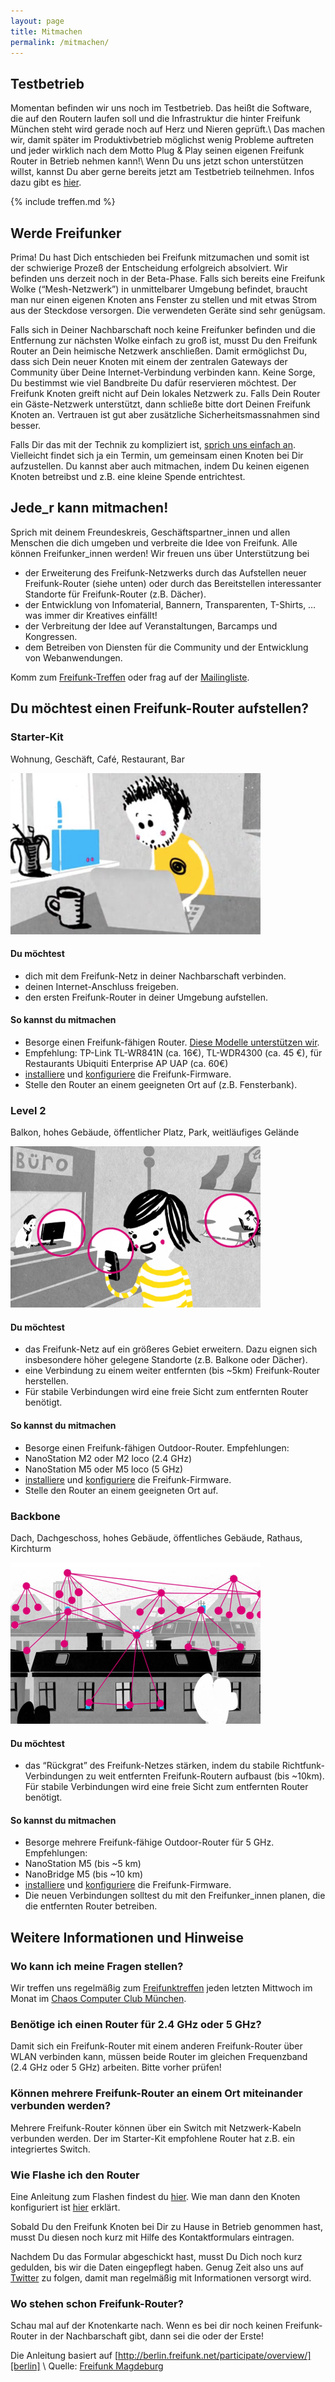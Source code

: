 ```yaml
---
layout: page
title: Mitmachen
permalink: /mitmachen/
---
```


## Testbetrieb
Momentan befinden wir uns noch im Testbetrieb. Das heißt die Software, die auf den Routern laufen soll und die Infrastruktur die hinter Freifunk München steht wird 
gerade noch auf Herz und Nieren geprüft.\\
Das machen wir, damit später im Produktivbetrieb möglichst wenig Probleme 
auftreten und jeder wirklich nach dem Motto Plug & Play seinen eigenen 
Freifunk Router in Betrieb nehmen kann!\\
Wenn Du uns jetzt schon unterstützen willst, kannst Du aber gerne bereits 
jetzt am Testbetrieb teilnehmen. Infos dazu gibt es [hier][Testbetrieb].

[Testbetrieb]: https://github.com/freifunkMUC/freifunkmuc.github.io/wiki/Testbetrieb

{% include treffen.md %}


## Werde Freifunker

Prima! Du hast Dich entschieden bei Freifunk mitzumachen und somit ist der schwierige Prozeß der Entscheidung erfolgreich absolviert. Wir befinden uns derzeit noch in der Beta-Phase. Falls sich bereits eine Freifunk Wolke (“Mesh-Netzwerk”) in unmittelbarer Umgebung befindet, braucht man nur einen eigenen Knoten ans Fenster zu stellen und mit etwas Strom aus der Steckdose versorgen. Die verwendeten Geräte sind sehr genügsam.

Falls sich in Deiner Nachbarschaft noch keine Freifunker befinden und die Entfernung zur nächsten Wolke einfach zu groß ist, musst Du den Freifunk Router an Dein heimische Netzwerk anschließen. Damit ermöglichst Du, dass sich Dein neuer Knoten mit einem der zentralen Gateways der Community über Deine Internet-Verbindung verbinden kann. Keine Sorge, Du bestimmst wie viel Bandbreite Du dafür reservieren möchtest. Der Freifunk Knoten greift nicht auf Dein lokales Netzwerk zu. Falls Dein Router ein Gäste-Netzwerk unterstützt, dann schließe bitte dort Deinen Freifunk Knoten an. Vertrauen ist gut aber zusätzliche Sicherheitsmassnahmen sind besser.

Falls Dir das mit der Technik zu kompliziert ist, [sprich uns einfach an][kontakt]. Vielleicht findet sich ja ein Termin, um gemeinsam einen Knoten bei Dir aufzustellen. Du kannst aber auch mitmachen, indem Du keinen eigenen Knoten betreibst und z.B. eine kleine Spende entrichtest.

## Jede_r kann mitmachen!

Sprich mit deinem Freundeskreis, Geschäftspartner_innen und allen Menschen die dich umgeben und verbreite die Idee von Freifunk. Alle können Freifunker_innen werden! Wir freuen uns über Unterstützung bei

* der Erweiterung des Freifunk-Netzwerks durch das Aufstellen neuer Freifunk-Router (siehe unten) oder durch das Bereitstellen interessanter Standorte für Freifunk-Router (z.B. Dächer).
* der Entwicklung von Infomaterial, Bannern, Transparenten, T-Shirts, … was immer dir Kreatives einfällt!
* der Verbreitung der Idee auf Veranstaltungen, Barcamps und Kongressen.
* dem Betreiben von Diensten für die Community und der Entwicklung von Webanwendungen.
    
Komm zum [Freifunk-Treffen][kontakt] oder frag auf der [Mailingliste][kontakt].

## Du möchtest einen Freifunk-Router aufstellen?

### Starter-Kit

Wohnung, Geschäft, Café, Restaurant,
Bar

![Starter-Kit](/assets/participate_small.png)

#### Du möchtest

* dich mit dem Freifunk-Netz in deiner Nachbarschaft verbinden.
* deinen Internet-Anschluss freigeben.
* den ersten Freifunk-Router in deiner Umgebung aufstellen.

#### So kannst du mitmachen

* Besorge einen Freifunk-fähigen Router. [Diese Modelle unterstützen wir][firmware].
* Empfehlung: TP-Link TL-WR841N (ca. 16€), TL-WDR4300 (ca. 45 €), für Restaurants Ubiquiti Enterprise AP UAP (ca. 60€)
* [installiere][router-flashen] und [konfiguriere][router-konfigurieren] die Freifunk-Firmware.
* Stelle den Router an einem geeigneten Ort auf (z.B. Fensterbank).

### Level 2

Balkon, hohes Gebäude, öffentlicher Platz, Park, weitläufiges Gelände

![Level 2](/assets/participate_medium.png)

#### Du möchtest

* das Freifunk-Netz auf ein größeres Gebiet erweitern. Dazu eignen sich insbesondere höher gelegene Standorte (z.B. Balkone oder Dächer).
* eine Verbindung zu einem weiter entfernten (bis ~5km) Freifunk-Router herstellen.
* Für stabile Verbindungen wird eine freie Sicht zum entfernten Router benötigt.

#### So kannst du mitmachen

* Besorge einen Freifunk-fähigen Outdoor-Router. Empfehlungen:
* NanoStation M2 oder M2 loco (2.4 GHz)
* NanoStation M5 oder M5 loco (5 GHz)
* [installiere][router-flashen] und [konfiguriere][router-konfigurieren] die Freifunk-Firmware.
* Stelle den Router an einem geeigneten Ort auf.

### Backbone

Dach, Dachgeschoss, hohes Gebäude, öffentliches Gebäude, Rathaus, Kirchturm

![Level 2](/assets/participate_big.png)

#### Du möchtest

* das “Rückgrat” des Freifunk-Netzes stärken, indem du stabile Richtfunk-Verbindungen zu weit entfernten Freifunk-Routern aufbaust (bis ~10km). Für stabile Verbindungen wird eine freie Sicht zum entfernten Router benötigt.

#### So kannst du mitmachen

* Besorge mehrere Freifunk-fähige Outdoor-Router für 5 GHz. Empfehlungen:
* NanoStation M5 (bis ~5 km)
* NanoBridge M5 (bis ~10 km)
* [installiere][router-flashen] und [konfiguriere][router-konfigurieren] die Freifunk-Firmware.
* Die neuen Verbindungen solltest du mit den Freifunker_innen planen, die die entfernten Router betreiben.

## Weitere Informationen und Hinweise

### Wo kann ich meine Fragen stellen?
Wir treffen uns regelmäßig zum [Freifunktreffen][kontakt] jeden letzten Mittwoch im Monat im [Chaos Computer Club München][ccc].

### Benötige ich einen Router für 2.4 GHz oder 5 GHz?
Damit sich ein Freifunk-Router mit einem anderen Freifunk-Router über WLAN verbinden kann, müssen beide Router im gleichen Frequenzband (2.4 GHz oder 5 GHz) arbeiten. Bitte vorher prüfen!

### Können mehrere Freifunk-Router an einem Ort miteinander verbunden werden?
Mehrere Freifunk-Router können über ein Switch mit Netzwerk-Kabeln verbunden werden. Der im Starter-Kit empfohlene Router hat z.B. ein integriertes Switch.

### Wie Flashe ich den Router
Eine Anleitung zum Flashen findest du [hier][router-flashen]. Wie man dann den Knoten konfiguriert ist [hier][router-konfigurieren] erklärt.

Sobald Du den Freifunk Knoten bei Dir zu Hause in Betrieb genommen hast, musst Du diesen noch kurz mit Hilfe des Kontaktformulars eintragen.

Nachdem Du das Formular abgeschickt hast, musst Du Dich noch kurz gedulden, bis wir die Daten eingepflegt haben. Genug Zeit also uns auf [Twitter][twitter] zu folgen, damit man regelmäßig mit Informationen versorgt wird.

### Wo stehen schon Freifunk-Router?
Schau mal auf der Knotenkarte nach. Wenn es bei dir noch keinen Freifunk-Router in der Nachbarschaft gibt, dann sei die oder der Erste!

Die Anleitung basiert auf [http://berlin.freifunk.net/participate/overview/][berlin] \\
Quelle: [Freifunk Magdeburg][ffmd]

[ffmd]: http://md.freifunk.net
[berlin]: http://berlin.freifunk.net/participate/overview/
[kontakt]: /kontakt/
[firmware]: /firmware/
[router-flashen]: /router-flashen/
[router-konfigurieren]: /router-konfigurieren/
[ccc]: http://muc.ccc.de
[twitter]: https://twitter.com/freifunkmuc
